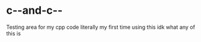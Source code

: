 # c--and-c--
Testing area for my cpp code
literally my first time using this
idk what any of this is
